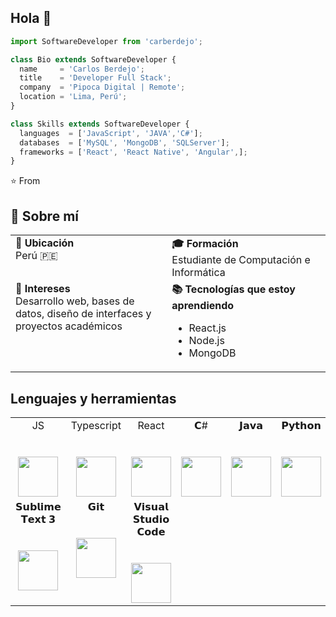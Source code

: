 ## Hola 👋

```js
import SoftwareDeveloper from 'carberdejo';

class Bio extends SoftwareDeveloper {
  name     = 'Carlos Berdejo';
  title    = 'Developer Full Stack';
  company  = 'Pipoca Digital | Remote';
  location = 'Lima, Perú';
}

class Skills extends SoftwareDeveloper {
  languages  = ['JavaScript', 'JAVA','C#'];
  databases  = ['MySQL', 'MongoDB', 'SQLServer'];
  frameworks = ['React', 'React Native', 'Angular',];
}
```

⭐️ From 

## 💬 Sobre mí

<table>
  <tr>
    <td width="300px" valign="top">
      <b>📍 Ubicación</b><br>
      Perú 🇵🇪
    </td>
    <td width="300px" valign="top">
      <b>🎓 Formación</b><br>
      Estudiante de Computación e Informática
    </td>
  </tr>
  <tr>
    <td width="300px" valign="top">
      <b>🚀 Intereses</b><br>
      Desarrollo web, bases de datos, diseño de interfaces y proyectos académicos
    </td>
    <td width="300px" valign="top">
      <b>📚 Tecnologías que estoy aprendiendo</b><br>
      <ul>
        <li>React.js</li>
        <li>Node.js</li>
        <li>MongoDB</li>
      </ul>
    </td>
  </tr>
</table>

## Lenguajes y herramientas

<table>
  <tbody>
    <tr valign="top" >
      <td width="25%" align="center">
        <span>JS</span><br><br><br>
        <img height="64px" src="https://cdn.svgporn.com/logos/javascript.svg">
      </td>
      <td width="25%" align="center">
        <span>Typescript</span><br><br><br>
        <img height="64px" src="https://upload.wikimedia.org/wikipedia/commons/4/4c/Typescript_logo_2020.svg">
      </td>
      <td width="25%" align="center">
        <span>React</span><br><br><br>
        <img height="64px" src="https://cdn.svgporn.com/logos/react.svg">
      </td>
      <td width="25%" align="center">
        <span>𝗖#</span><br><br><br>
        <img height="64px" src="https://thinkotb.b-cdn.net/wp-content/uploads/2023/01/c-4.svg">
      </td>
      <td width="25%" align="center">
        <span>  𝗝𝗮𝘃𝗮  </span><br><br><br>
        <img height="64px" src="https://1000marcas.net/wp-content/uploads/2020/11/Java-logo.png">
      </td>
      <td width="25%" align="center">
        <span>𝗣𝘆𝘁𝗵𝗼𝗻</span><br><br><br>
        <img height="64px" src="https://cdn.svgporn.com/logos/nodejs.svg">
      </td>
    </tr>
    <tr valign="top">
      <td width="25%" align="center">
        <span>𝗦𝘂𝗯𝗹𝗶𝗺𝗲 𝗧𝗲𝘅𝘁 𝟯</span><br><br><br>
        <img height="64px" src="https://cdn.worldvectorlogo.com/logos/javascript.svg">
      </td>
      <td width="25%" align="center">
        <span>𝗚𝗶𝘁</span><br><br><br>
        <img height="64px" src="https://cdn.svgporn.com/logos/git-icon.svg">
      </td>
      <td width="25%" align="center">
        <span>𝗩𝗶𝘀𝘂𝗮𝗹 𝗦𝘁𝘂𝗱𝗶𝗼 𝗖𝗼𝗱𝗲</span><br><br><br>
        <img height="64px" src="https://cdn.svgporn.com/logos/visual-studio-code.svg">
      </td>
    </tr>
  </tbody>
</table>





<!--
**carberdejo/carberdejo** is a ✨ _special_ ✨ repository because its `README.md` (this file) appears on your GitHub profile.

Here are some ideas to get you started:

- 🔭 I’m currently working on ...
- 🌱 I’m currently learning ...
- 👯 I’m looking to collaborate on ...
- 🤔 I’m looking for help with ...
- 💬 Ask me about ...
- 📫 How to reach me: ...
- 😄 Pronouns: ...
- ⚡ Fun fact: ...
-->
